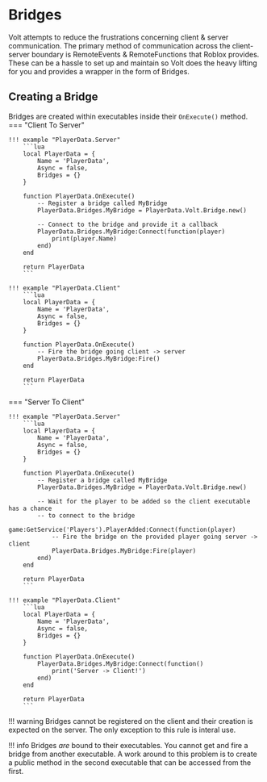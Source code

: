 # Bridges
Volt attempts to reduce the frustrations concerning client & server communication. The primary method of communication across the client-server boundary is RemoteEvents & RemoteFunctions that Roblox provides. These can be a hassle to set up and maintain so Volt does the heavy lifting for you and provides a wrapper in the form of Bridges.

## Creating a Bridge
Bridges are created within executables inside their `OnExecute()` method.
=== "Client To Server"

    !!! example "PlayerData.Server"
        ```lua
        local PlayerData = {
            Name = 'PlayerData',
            Async = false,
            Bridges = {}
        }

        function PlayerData.OnExecute()
            -- Register a bridge called MyBridge
            PlayerData.Bridges.MyBridge = PlayerData.Volt.Bridge.new()

            -- Connect to the bridge and provide it a callback
            PlayerData.Bridges.MyBridge:Connect(function(player)
                print(player.Name)
            end)
        end

        return PlayerData
        ```

    !!! example "PlayerData.Client"
        ```lua
        local PlayerData = {
            Name = 'PlayerData',
            Async = false,
            Bridges = {}
        }

        function PlayerData.OnExecute()
            -- Fire the bridge going client -> server
            PlayerData.Bridges.MyBridge:Fire()
        end

        return PlayerData
        ```

=== "Server To Client"

    !!! example "PlayerData.Server"
        ```lua
        local PlayerData = {
            Name = 'PlayerData',
            Async = false,
            Bridges = {}
        }

        function PlayerData.OnExecute()
            -- Register a bridge called MyBridge
            PlayerData.Bridges.MyBridge = PlayerData.Volt.Bridge.new()

            -- Wait for the player to be added so the client executable has a chance
            -- to connect to the bridge
            game:GetService('Players').PlayerAdded:Connect(function(player)
                -- Fire the bridge on the provided player going server -> client
                PlayerData.Bridges.MyBridge:Fire(player)
            end)
        end

        return PlayerData
        ```

    !!! example "PlayerData.Client"
        ```lua
        local PlayerData = {
            Name = 'PlayerData',
            Async = false,
            Bridges = {}
        }

        function PlayerData.OnExecute()
            PlayerData.Bridges.MyBridge:Connect(function()
                print('Server -> Client!')
            end)
        end

        return PlayerData
        ```

!!! warning
    Bridges cannot be registered on the client and their creation is expected on the server. The only exception to this rule is interal use.

!!! info
    Bridges *are* bound to their executables. You cannot get and fire a bridge from another executable. A work around to this problem is to create a public method in the second executable that can be accessed from the first.